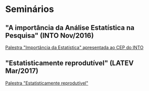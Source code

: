 # Seminários

## "A importância da Análise Estatística na Pesquisa"  (INTO Nov/2016)

[Palestra "Importância da Estatística" apresentada ao CEP do INTO][]

[Palestra "Importância da Estatística" apresentada ao CEP do INTO]: 201611-impstat

## "Estatisticamente reprodutível" (LATEV Mar/2017)

[Palestra "Estatisticamente reprodutível"][]

[Palestra "Estatisticamente reprodutível"]: 201703-reprod

